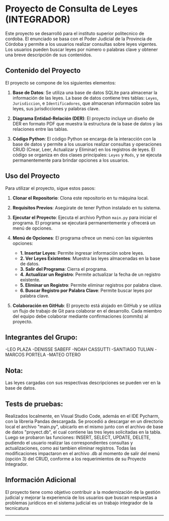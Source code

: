 

# Proyecto de Consulta de Leyes (INTEGRADOR)

Este proyecto se desarrolló para el instituto superior politecnico de cordoba. El enunciado se basa con  el Poder Judicial de la Provincia de Córdoba y permite a los usuarios realizar consultas sobre leyes vigentes. Los usuarios pueden buscar leyes por número o palabras clave y obtener una breve descripción de sus contenidos.

## Contenido del Proyecto

El proyecto se compone de los siguientes elementos:

1. **Base de Datos**: Se utiliza una base de datos SQLite para almacenar la información de las leyes. La base de datos contiene tres tablas: `Leyes`, `Jurisdiccion`, e `Identificadores`, que almacenan información sobre las leyes, sus jurisdicciones y palabras clave.

2. **Diagrama Entidad-Relación (DER)**: El proyecto incluye un diseño de DER en formato PDF que muestra la estructura de la base de datos y las relaciones entre las tablas.

3. **Código Python**: El código Python se encarga de la interacción con la base de datos y permite a los usuarios realizar consultas y operaciones CRUD (Crear, Leer, Actualizar y Eliminar) en los registros de leyes. El código se organiza en dos clases principales: `Leyes` y `Mods`, y se ejecuta permanentemente para brindar opciones a los usuarios.

## Uso del Proyecto

Para utilizar el proyecto, sigue estos pasos:

1. **Clonar el Repositorio**: Clona este repositorio en tu máquina local.

2. **Requisitos Previos**: Asegúrate de tener Python instalado en tu sistema.

3. **Ejecutar el Proyecto**: Ejecuta el archivo Python `main.py` para iniciar el programa. El programa se ejecutará permanentemente y ofrecerá un menú de opciones.

4. **Menú de Opciones**: El programa ofrece un menú con las siguientes opciones:
   - **1. Insertar Leyes**: Permite ingresar información sobre leyes.
   - **2. Ver Leyes Existentes**: Muestra las leyes almacenadas en la base de datos.
   - **3. Salir del Programa**: Cierra el programa.
   - **4. Actualizar un Registro**: Permite actualizar la fecha de un registro existente.
   - **5. Eliminar un Registro**: Permite eliminar registros por palabra clave.
   - **6. Buscar Registro por Palabra Clave**: Permite buscar leyes por palabra clave.

5. **Colaboración en GitHub**: El proyecto está alojado en GitHub y se utiliza un flujo de trabajo de Git para colaborar en el desarrollo. Cada miembro del equipo debe colaborar mediante confirmaciones (commits) al proyecto.

## Integrantes del Grupo:
-LEO PLAZA -DENISSE SABEFF -NOAH CASSUTTI -SANTIAGO TULIAN -MARCOS PORTELA -MATEO OTERO

## Nota:
Las leyes cargadas con sus respectivas descripciones se pueden ver en la base de datos.

## Tests de pruebas:
Realizados localmente, en Visual Studio Code, además en el IDE Pycharm, con la libreria Pandas descargada. Se procedió a descargar en un directorio local el archivo "main.py", ubicarlo en el mismo junto con el archivo de base de datos "proyect.db", el cual contiene las tres leyes solicitadas en la tabla. Luego se probaron las funciones: INSERT, SELECT, UPDATE, DELETE, pudiendo el usuario realizar las correspondientes consultas y actualizaciones, como asi tambien eliminar registros.
Todas las modificaciones impactaron en el archivo .db al momento de salir del menú (opción 3) del CRUD, conforme a los requerimientos de su Proyecto Integrador.



## Información Adicional

El proyecto tiene como objetivo contribuir a la modernización de la gestión judicial y mejorar la experiencia de los usuarios que buscan respuestas a problemas jurídicos en el sistema judicial es un trabajo integrador de la tecnicatura

---

